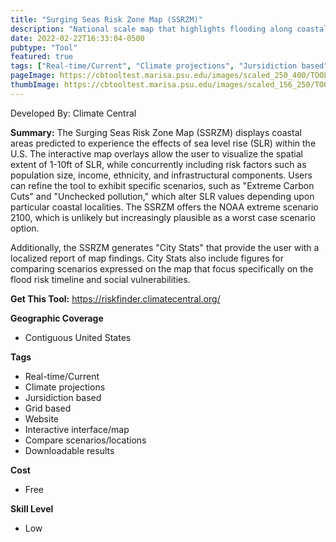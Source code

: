 ```yaml
---
title: "Surging Seas Risk Zone Map (SSRZM)"
description: "National scale map that highlights flooding along coastal areas with SLR from 1-10ft, social demographic layers. The tool also includes localized fact sheets and detailed reports with flood impacts and resilience efforts individuals may take."
date: 2022-02-22T16:33:04-0500
pubtype: "Tool"
featured: true
tags: ["Real-time/Current", "Climate projections", "Jursidiction based", "Grid based", "Website", "Interactive interface/map", "Compare scenarios/locations", "Downloadable results"]
pageImage: https://cbtooltest.marisa.psu.edu/images/scaled_250_400/TOOLID_58.0_ScreenCapture-1.png
thumbImage: https://cbtooltest.marisa.psu.edu/images/scaled_156_250/TOOLID_58.0_ScreenCapture-1.png
---
```

Developed By: Climate Central

**Summary:** The Surging Seas Risk Zone Map (SSRZM) displays coastal areas predicted to experience the effects of sea level rise (SLR) within the U.S. The interactive map overlays allow the user to visualize the spatial extent of 1-10ft of SLR, while concurrently including risk factors such as population size, income, ethnicity, and infrastructural components. Users can refine the tool to exhibit specific scenarios, such as "Extreme Carbon Cuts" and "Unchecked pollution," which alter SLR values depending upon particular coastal localities. The SSRZM offers the NOAA extreme scenario 2100, which is unlikely but increasingly plausible as a worst case scenario option.

Additionally, the SSRZM generates "City Stats" that provide the user with a localized report of map findings. City Stats also include figures for comparing scenarios expressed on the map that focus specifically on the flood risk timeline and social vulnerabilities.

__**Get This Tool:**__ https://riskfinder.climatecentral.org/

__**Geographic Coverage**__
- Contiguous United States

__**Tags**__
-  Real-time/Current
-  Climate projections
-  Jursidiction based
-  Grid based
-  Website
-  Interactive interface/map
-  Compare scenarios/locations
-  Downloadable results

__**Cost**__
- Free

__**Skill Level**__
- Low
